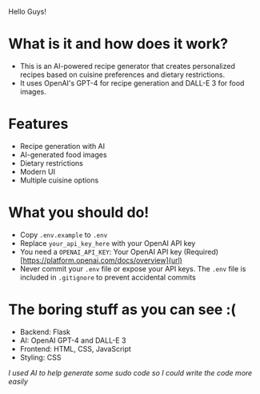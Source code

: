 Hello Guys!
# What is it and how does it work?
- This is an AI-powered recipe generator that creates personalized recipes based on cuisine preferences and dietary restrictions. 
- It uses OpenAI's GPT-4 for recipe generation and DALL-E 3 for food images.

# Features
- Recipe generation with AI
- AI-generated food images
- Dietary restrictions
- Modern UI
- Multiple cuisine options

# What you should do!
- Copy `.env.example` to `.env`
- Replace `your_api_key_here` with your OpenAI API key
- You need a `OPENAI_API_KEY`: Your OpenAI API key (Required) [https://platform.openai.com/docs/overview](url)
- Never commit your `.env` file or expose your API keys. The `.env` file is included in `.gitignore` to prevent accidental commits

 # The boring stuff as you can see :(
- Backend: Flask
- AI: OpenAI GPT-4 and DALL-E 3
- Frontend: HTML, CSS, JavaScript
- Styling: CSS

*I used AI to help generate some sudo code so I could write the code more easily*

